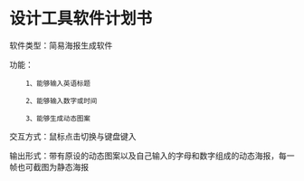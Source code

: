 # 设计工具软件计划书

软件类型：简易海报生成软件

功能：
		
		1、能够输入英语标题
		
		2、能够输入数字或时间
		
		3、能够生成动态图案

交互方式：鼠标点击切换与键盘键入

输出形式：带有原设的动态图案以及自己输入的字母和数字组成的动态海报，每一帧也可截图为静态海报

